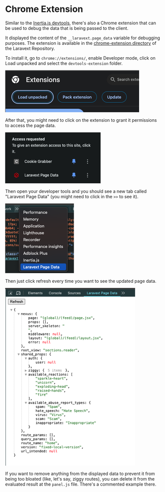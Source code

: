 # Chrome Extension

Similar to the [Inertia.js devtools](https://chromewebstore.google.com/detail/inertiajs-devtools/golilfffgehhabacoaoilfgjelagablo?hl=en), there's also a Chrome extension that can be used to debug the data that is being passed to the client.

It displayed the content of the `__laravext.page_data` variable for debugging purposes. The extension is available in the [chrome-extension directory](https://github.com/ArthurYdalgo/laravext/tree/main/chrome-extension) of the Laravext Repository.

To install it, go to `chrome://extensions/`, enable Developer mode, click on Load unpacked and select the `devtools-extension` folder.

![image](../images/screenshots/chrome-extension/load-unpacked.png)

After that, you might need to click on the extension to grant it permissions to access the page data. 

![image](../images/screenshots/chrome-extension/access-requested.png)

Then open your developer tools and you should see a new tab called "Laravext Page Data" (you might need to click in the `>>` to see it).

![image](../images/screenshots/chrome-extension/tab-selection.png)

Then just click refresh every time you want to see the updated page data.

![image](../images/screenshots/chrome-extension/example.png)

If you want to remove anything from the displayed data to prevent it from being too bloated (like, let's say, ziggy routes), you can delete it from the evaluated result at the `panel.js` file. There's a commented example there.